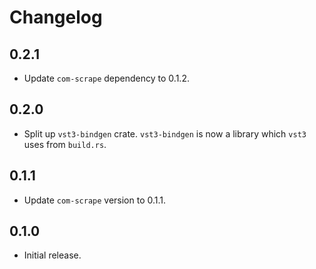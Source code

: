 # Changelog

## 0.2.1

- Update `com-scrape` dependency to 0.1.2.

## 0.2.0

- Split up `vst3-bindgen` crate. `vst3-bindgen` is now a library which `vst3` uses from `build.rs`.

## 0.1.1

- Update `com-scrape` version to 0.1.1.

## 0.1.0

- Initial release.
